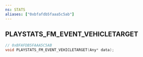 ```yaml
---
ns: STATS
aliases: ["0xbfafdb5faaa5c5ab"]
---
```

## PLAYSTATS_FM_EVENT_VEHICLETARGET

```c
// 0xBFAFDB5FAAA5C5AB
void PLAYSTATS_FM_EVENT_VEHICLETARGET(Any* data);
```
